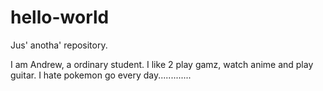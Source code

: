 # hello-world
Jus' anotha' repository.

I am Andrew, a ordinary student. I like 2 play gamz, watch anime and play guitar.
I hate pokemon go every day.............
